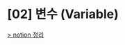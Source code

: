 # [02] 변수 (Variable)
[> notion 정리](https://www.notion.so/95seulgi/02-Variable-277d7c91d2fe4e24a0043f3484872848)
